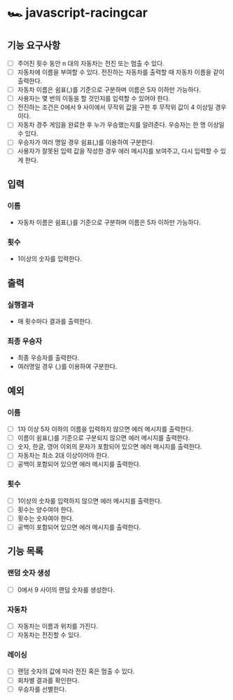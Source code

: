 # 🏎️ javascript-racingcar

## 기능 요구사항

- [ ] 주어진 횟수 동안 n 대의 자동차는 전진 또는 멈출 수 있다.
- [ ] 자동차에 이름을 부여할 수 있다. 전진하는 자동차를 출력할 때 자동차 이름을 같이 출력한다.
- [ ] 자동차 이름은 쉼표(,)를 기준으로 구분하며 이름은 5자 이하만 가능하다.
- [ ] 사용자는 몇 번의 이동을 할 것인지를 입력할 수 있어야 한다.
- [ ] 전진하는 조건은 0에서 9 사이에서 무작위 값을 구한 후 무작위 값이 4 이상일 경우이다.
- [ ] 자동차 경주 게임을 완료한 후 누가 우승했는지를 알려준다. 우승자는 한 명 이상일 수 있다.
- [ ] 우승자가 여러 명일 경우 쉼표(,)를 이용하여 구분한다.
- [ ] 사용자가 잘못된 입력 값을 작성한 경우 에러 메시지를 보여주고, 다시 입력할 수 있게 한다.

## 입력

### 이름

- 자동차 이름은 쉼표(,)를 기준으로 구분하며 이름은 5자 이하만 가능하다.

### 횟수

- 1이상의 숫자를 입력한다.

## 출력

### 실행결과

- 매 횟수마다 결과를 출력한다.

### 최종 우승자

- 최종 우승자를 출력한다.
- 여러명일 경우 (,)를 이용하여 구분한다.

## 예외

### 이름

- [ ] 1자 이상 5자 이하의 이름을 입력하지 않으면 에러 메시지를 출력한다.
- [ ] 이름이 쉼표(,)를 기준으로 구분되지 않으면 에러 메시지를 출력한다.
- [ ] 숫자, 한글, 영어 이외의 문자가 포함되어 있으면 에러 메시지를 출력한다.
- [ ] 자동차는 최소 2대 이상이어야 한다.
- [ ] 공백이 포함되어 있으면 에러 메시지를 출력한다.

### 횟수

- [ ] 1이상의 숫자를 입력하지 않으면 에러 메시지를 출력한다.
- [ ] 횟수는 양수여야 한다.
- [ ] 횟수는 숫자여야 한다.
- [ ] 공백이 포함되어 있으면 에러 메시지를 출력한다.

## 기능 목록

### 랜덤 숫자 생성

- [ ] 0에서 9 사이의 랜덤 숫자를 생성한다.

### 자동차

- [ ] 자동차는 이름과 위치를 가진다.
- [ ] 자동차는 전진할 수 있다.

### 레이싱

- [ ] 랜덤 숫자의 값에 따라 전진 혹은 멈출 수 있다.
- [ ] 회차별 결과를 확인한다.
- [ ] 우승자를 선별한다.
